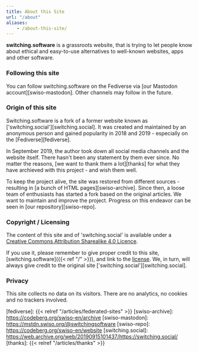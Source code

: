```yaml
---
title: About this Site
url: "/about"
aliases:
    - /about-this-site/
---
```


**switching.software** is a grassroots website, that is trying to let people know about ethical and easy-to-use alternatives to well-known websites, apps and other software. 

### Following this site

You can follow switching.software on the Fediverse via [our Mastodon account][swiso-mastodon]. Other channels may follow in the future.

### Origin of this site

Switching.software is a fork of a former website known as ['switching.social'][switching.social]. It was created and maintained by an anonymous person and gained popularity in 2018 and 2019 - especially on the [Fediverse][fediverse].

In September 2019, the author took down all social media channels and the website itself. There hasn't been any statement by them ever since. No matter the reasons, [we want to thank them a lot][thanks] for what they have archieved with this project - and wish them well.

To keep the project alive, the site was restored from different sources - resulting in [a bunch of HTML pages][swiso-archive]. Since then, a loose team of enthusiasts has started a fork based on the original articles. We want to maintain and improve the project. Progress on this endeavor can be seen in [our repository][swiso-repo].

### Copyright / Licensing

The content of this site and of 'switching.social' is available under a [Creative Commons Attribution Sharealike 4.0 Licence][cc]. 

If you use it, please remember to give proper credit to this site, [switching.software]({{< ref "/" >}}), and link to the [license][cc]. We, in turn, will always give credit to the original site ['switching.social'][switching.social].

### Privacy

This site collects no data on its visitors. There are no analytics, no cookies and no trackers involved.

[cc]: https://creativecommons.org/licenses/by-sa/4.0/
[fediverse]: {{< relref "/articles/federated-sites" >}}
[swiso-archive]: https://codeberg.org/swiso-en/archive
[swiso-mastodon]: https://mstdn.swiso.org/@switchingsoftware
[swiso-repo]: https://codeberg.org/swiso-en/website
[switching.social]: https://web.archive.org/web/20190915101437/https://switching.social/
[thanks]: {{< relref "/articles/thanks" >}}
